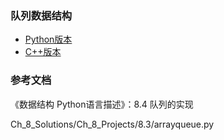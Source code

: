 ### 队列数据结构

- [Python版本](python)
- [C++版本](cxx)

### 参考文档

《数据结构 Python语言描述》：8.4 队列的实现

Ch_8_Solutions/Ch_8_Projects/8.3/arrayqueue.py
